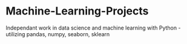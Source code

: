 # Machine-Learning-Projects
 Independant work in data science and machine learning with Python - utilizing pandas, numpy, seaborn, sklearn
